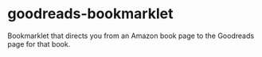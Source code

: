 # goodreads-bookmarklet
Bookmarklet that directs you from an Amazon book page to the Goodreads page for that book.
